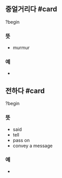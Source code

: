 ## 중얼거리다 #card
?begin
### 뜻
- murmur
### 예
-
<!--SR:!2025-03-31,1,130-->

## 전하다 #card
?begin
### 뜻
- said
- tell
- pass on
- convey a message
### 예
-
<!--SR:!2025-04-02,18,210-->
